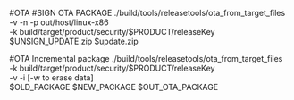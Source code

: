 

#OTA
#SIGN OTA PACKAGE
./build/tools/releasetools/ota_from_target_files \
	-v -n -p out/host/linux-x86 \
	-k build/target/product/security/$PRODUCT/releaseKey \
	$UNSIGN_UPDATE.zip $update.zip
	
#OTA Incremental package
./build/tools/releasetools/ota_from_target_files \
	-k build/target/product/security/$PRODUCT/releaseKey \
	-v -i [-w to erase data] \
	$OLD_PACKAGE $NEW_PACKAGE $OUT_OTA_PACKAGE
	
